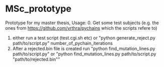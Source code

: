 # MSc_prototype
Prototype for my master thesis,
Usage: 
0. Get some test subjects (e.g. the ones from https://github.com/vrthra/pychains which the scripts refere to)
1. either run a test script (test.cgi.sh etc) or "python generate_reject.py path/to/script.py" number_of_pychain_iterations
2. After a rejected.bin file is created run "python find_mutation_lines.py path/to/script.py" or "python find_mutation_lines.py path/to/script.py "path/to/rejected.bin""
